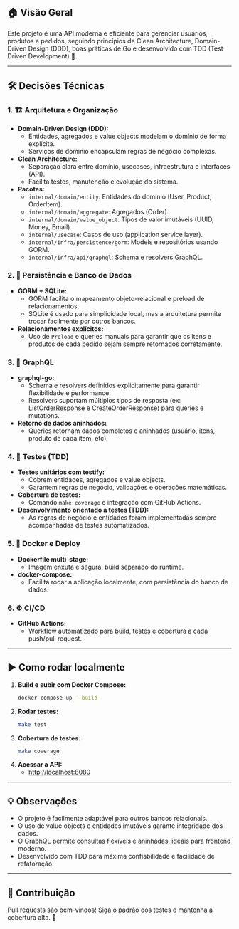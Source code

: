 ## 🏠 Visão Geral

Este projeto é uma API moderna e eficiente para gerenciar usuários, produtos e pedidos, seguindo princípios de Clean Architecture, Domain-Driven Design (DDD), boas práticas de Go e desenvolvido com TDD (Test Driven Development) 🧪.

---

## 🛠️ Decisões Técnicas

### 1. 🏗️ Arquitetura e Organização
- **Domain-Driven Design (DDD):**
  - Entidades, agregados e value objects modelam o domínio de forma explícita.
  - Serviços de domínio encapsulam regras de negócio complexas.
- **Clean Architecture:**
  - Separação clara entre domínio, usecases, infraestrutura e interfaces (API).
  - Facilita testes, manutenção e evolução do sistema.
- **Pacotes:**
  - `internal/domain/entity`: Entidades do domínio (User, Product, OrderItem).
  - `internal/domain/aggregate`: Agregados (Order).
  - `internal/domain/value_object`: Tipos de valor imutáveis (UUID, Money, Email).
  - `internal/usecase`: Casos de uso (application service layer).
  - `internal/infra/persistence/gorm`: Models e repositórios usando GORM.
  - `internal/infra/api/graphql`: Schema e resolvers GraphQL.

### 2. 💾 Persistência e Banco de Dados
- **GORM + SQLite:**
  - GORM facilita o mapeamento objeto-relacional e preload de relacionamentos.
  - SQLite é usado para simplicidade local, mas a arquitetura permite trocar facilmente por outros bancos.
- **Relacionamentos explícitos:**
  - Uso de `Preload` e queries manuais para garantir que os itens e produtos de cada pedido sejam sempre retornados corretamente.

### 3. 🔗 GraphQL
- **graphql-go:**
  - Schema e resolvers definidos explicitamente para garantir flexibilidade e performance.
  - Resolvers suportam múltiplos tipos de resposta (ex: ListOrderResponse e CreateOrderResponse) para queries e mutations.
- **Retorno de dados aninhados:**
  - Queries retornam dados completos e aninhados (usuário, itens, produto de cada item, etc).

### 4. 🧪 Testes (TDD)
- **Testes unitários com testify:**
  - Cobrem entidades, agregados e value objects.
  - Garantem regras de negócio, validações e operações matemáticas.
- **Cobertura de testes:**
  - Comando `make coverage` e integração com GitHub Actions.
- **Desenvolvimento orientado a testes (TDD):**
  - As regras de negócio e entidades foram implementadas sempre acompanhadas de testes automatizados.

### 5. 🐳 Docker e Deploy
- **Dockerfile multi-stage:**
  - Imagem enxuta e segura, build separado do runtime.
- **docker-compose:**
  - Facilita rodar a aplicação localmente, com persistência do banco de dados.

### 6. ⚙️ CI/CD
- **GitHub Actions:**
  - Workflow automatizado para build, testes e cobertura a cada push/pull request.

---

## ▶️ Como rodar localmente

1. **Build e subir com Docker Compose:**
   ```bash
   docker-compose up --build
   ```
2. **Rodar testes:**
   ```bash
   make test
   ```
3. **Cobertura de testes:**
   ```bash
   make coverage
   ```
4. **Acessar a API:**
   - [http://localhost:8080](http://localhost:8080)

---

## 💡 Observações
- O projeto é facilmente adaptável para outros bancos relacionais.
- O uso de value objects e entidades imutáveis garante integridade dos dados.
- O GraphQL permite consultas flexíveis e aninhadas, ideais para frontend moderno.
- Desenvolvido com TDD para máxima confiabilidade e facilidade de refatoração.

---

## 🤝 Contribuição
Pull requests são bem-vindos! Siga o padrão dos testes e mantenha a cobertura alta. 💚

